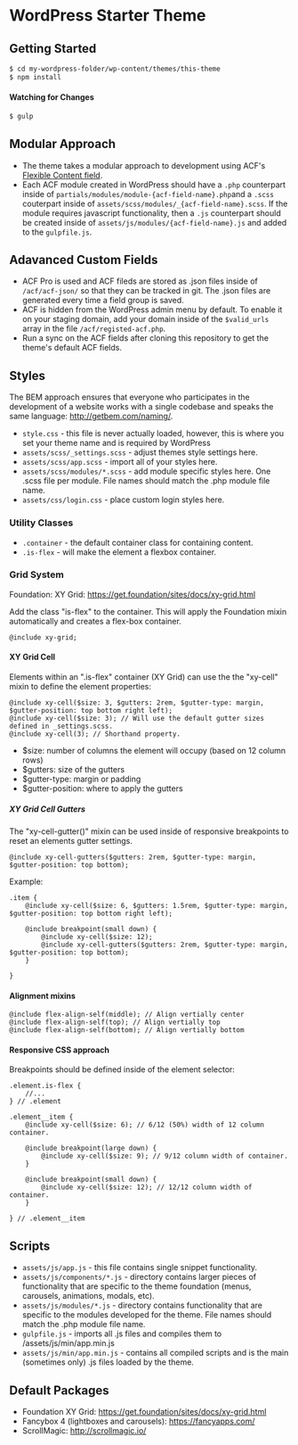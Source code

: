 # WordPress Starter Theme
## Getting Started
```bash
$ cd my-wordpress-folder/wp-content/themes/this-theme
$ npm install
```

#### Watching for Changes
```bash
$ gulp
```

## Modular Approach
* The theme takes a modular approach to development using ACF's [Flexible Content field](https://www.advancedcustomfields.com/resources/flexible-content/).
* Each ACF module created in WordPress should have a `.php` counterpart inside of `partials/modules/module-{acf-field-name}.php`and a `.scss` couterpart inside of `assets/scss/modules/_{acf-field-name}.scss`. If the module requires javascript functionality, then a `.js` counterpart should be created inside of `assets/js/modules/{acf-field-name}.js` and added to the `gulpfile.js`.

## Adavanced Custom Fields
* ACF Pro is used and ACF fileds are stored as .json files inside of `/acf/acf-json/` so that they can be tracked in git. The .json files are generated every time a field group is saved.
* ACF is hidden from the WordPress admin menu by default. To enable it on your staging domain, add your domain inside of the `$valid_urls` array in the file `/acf/registed-acf.php`.
* Run a sync on the ACF fields after cloning this repository to get the theme's default ACF fields.

## Styles
The BEM approach ensures that everyone who participates in the development of a website works with a single codebase and speaks the same language: http://getbem.com/naming/.

* `style.css` - this file is never actually loaded, however, this is where you set your theme name and is required by WordPress
* `assets/scss/_settings.scss` - adjust themes style settings here.
* `assets/scss/app.scss` - import all of your styles here.
* `assets/scss/modules/*.scss` - add module specific styles here. One .scss file per module. File names should match the .php module file name.
* `assets/css/login.css` - place custom login styles here.

### Utility Classes
* `.container` - the default container class for containing content.
* `.is-flex` - will make the element a flexbox container.

### Grid System
Foundation: XY Grid: https://get.foundation/sites/docs/xy-grid.html

Add the class "is-flex" to the container. This will apply the Foundation mixin automatically and creates a flex-box container.
```
@include xy-grid;
```

#### XY Grid Cell
Elements within an ".is-flex" container (XY Grid) can use the the "xy-cell" mixin to define the element properties:
```
@include xy-cell($size: 3, $gutters: 2rem, $gutter-type: margin, $gutter-position: top bottom right left);
@include xy-cell($size: 3); // Will use the default gutter sizes defined in _settings.scss.
@include xy-cell(3); // Shorthand property.
```

* $size: number of columns the element will occupy (based on 12 column rows)
* $gutters: size of the gutters
* $gutter-type: margin or padding
* $gutter-position: where to apply the gutters

##### XY Grid Cell Gutters
The "xy-cell-gutter()" mixin can be used inside of responsive breakpoints to reset an elements gutter settings.
```
@include xy-cell-gutters($gutters: 2rem, $gutter-type: margin, $gutter-position: top bottom);
```

Example:
```
.item {
	@include xy-cell($size: 6, $gutters: 1.5rem, $gutter-type: margin, $gutter-position: top bottom right left);

    @include breakpoint(small down) {
    	@include xy-cell($size: 12);
    	@include xy-cell-gutters($gutters: 2rem, $gutter-type: margin, $gutter-position: top bottom);
    }

}
```

#### Alignment mixins
```
@include flex-align-self(middle); // Align vertially center
@include flex-align-self(top); // Align vertially top
@include flex-align-self(bottom); // Align vertially bottom
```

#### Responsive CSS approach
Breakpoints should be defined inside of the element selector:
```
.element.is-flex {
    //...
} // .element

.element__item {
	@include xy-cell($size: 6); // 6/12 (50%) width of 12 column container.

	@include breakpoint(large down) {
		@include xy-cell($size: 9); // 9/12 column width of container.
	}

	@include breakpoint(small down) {
		@include xy-cell($size: 12); // 12/12 column width of container.
	}

} // .element__item
```
## Scripts
* `assets/js/app.js` - this file contains single snippet functionality.
* `assets/js/components/*.js` - directory contains larger pieces of functionality that are specific to the theme foundation (menus, carousels, animations, modals, etc).
* `assets/js/modules/*.js` - directory contains functionality that are specific to the modules developed for the theme. File names should match the .php module file name.
* `gulpfile.js` - imports all .js files and compiles them to /assets/js/min/app.min.js
* `assets/js/min/app.min.js` - contains all compiled scripts and is the main (sometimes only) .js files loaded by the theme.


## Default Packages
* Foundation XY Grid: https://get.foundation/sites/docs/xy-grid.html
* Fancybox 4 (lightboxes and carousels): https://fancyapps.com/
* ScrollMagic: http://scrollmagic.io/